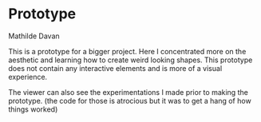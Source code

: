 # Prototype

Mathilde Davan

This is a prototype for a bigger project. Here I concentrated more on the aesthetic and learning how to create weird looking shapes. This prototype does not contain any interactive elements and is more of a visual experience.

The viewer can also see the experimentations I made prior to making the prototype. (the code for those is atrocious but it was to get a hang of how things worked)
